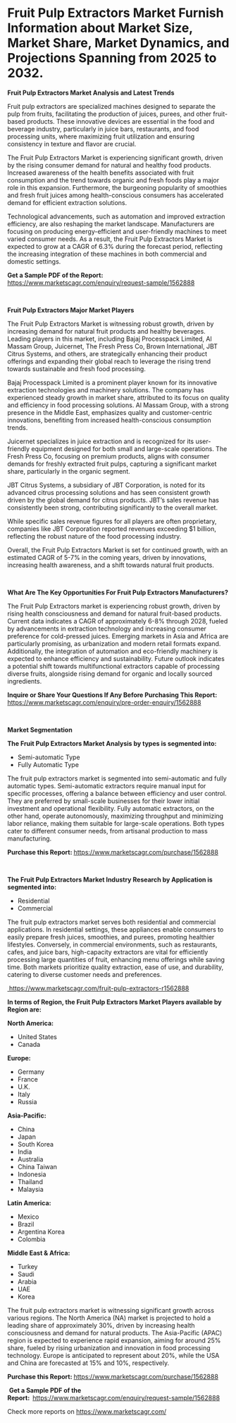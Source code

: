 <p><h1>Fruit Pulp Extractors Market Furnish Information about Market Size, Market Share, Market Dynamics, and Projections Spanning from 2025 to 2032.</h1></p><p><strong>Fruit Pulp Extractors Market Analysis and Latest Trends</strong></p>
<p><p>Fruit pulp extractors are specialized machines designed to separate the pulp from fruits, facilitating the production of juices, purees, and other fruit-based products. These innovative devices are essential in the food and beverage industry, particularly in juice bars, restaurants, and food processing units, where maximizing fruit utilization and ensuring consistency in texture and flavor are crucial.</p><p>The Fruit Pulp Extractors Market is experiencing significant growth, driven by the rising consumer demand for natural and healthy food products. Increased awareness of the health benefits associated with fruit consumption and the trend towards organic and fresh foods play a major role in this expansion. Furthermore, the burgeoning popularity of smoothies and fresh fruit juices among health-conscious consumers has accelerated demand for efficient extraction solutions. </p><p>Technological advancements, such as automation and improved extraction efficiency, are also reshaping the market landscape. Manufacturers are focusing on producing energy-efficient and user-friendly machines to meet varied consumer needs. As a result, the Fruit Pulp Extractors Market is expected to grow at a CAGR of 6.3% during the forecast period, reflecting the increasing integration of these machines in both commercial and domestic settings.</p></p>
<p><strong>Get a Sample PDF of the Report:&nbsp;</strong> <a href="https://www.marketscagr.com/enquiry/request-sample/1562888?utm_campaign=2471&utm_medium=2&utm_source=Github&utm_content=ia&utm_term=11042025&utm_id=fruit-pulp-extractors">https://www.marketscagr.com/enquiry/request-sample/1562888</a></p>
<p>&nbsp;</p>
<p><strong>Fruit Pulp Extractors Major Market Players</strong></p>
<p><p>The Fruit Pulp Extractors Market is witnessing robust growth, driven by increasing demand for natural fruit products and healthy beverages. Leading players in this market, including Bajaj Processpack Limited, Al Massam Group, Juicernet, The Fresh Press Co, Brown International, JBT Citrus Systems, and others, are strategically enhancing their product offerings and expanding their global reach to leverage the rising trend towards sustainable and fresh food processing.</p><p>Bajaj Processpack Limited is a prominent player known for its innovative extraction technologies and machinery solutions. The company has experienced steady growth in market share, attributed to its focus on quality and efficiency in food processing solutions. Al Massam Group, with a strong presence in the Middle East, emphasizes quality and customer-centric innovations, benefiting from increased health-conscious consumption trends.</p><p>Juicernet specializes in juice extraction and is recognized for its user-friendly equipment designed for both small and large-scale operations. The Fresh Press Co, focusing on premium products, aligns with consumer demands for freshly extracted fruit pulps, capturing a significant market share, particularly in the organic segment.</p><p>JBT Citrus Systems, a subsidiary of JBT Corporation, is noted for its advanced citrus processing solutions and has seen consistent growth driven by the global demand for citrus products. JBT’s sales revenue has consistently been strong, contributing significantly to the overall market.</p><p>While specific sales revenue figures for all players are often proprietary, companies like JBT Corporation reported revenues exceeding $1 billion, reflecting the robust nature of the food processing industry. </p><p>Overall, the Fruit Pulp Extractors Market is set for continued growth, with an estimated CAGR of 5-7% in the coming years, driven by innovations, increasing health awareness, and a shift towards natural fruit products.</p></p>
<p>&nbsp;</p>
<p><strong>What Are The Key Opportunities For Fruit Pulp Extractors Manufacturers?</strong></p>
<p><p>The Fruit Pulp Extractors market is experiencing robust growth, driven by rising health consciousness and demand for natural fruit-based products. Current data indicates a CAGR of approximately 6-8% through 2028, fueled by advancements in extraction technology and increasing consumer preference for cold-pressed juices. Emerging markets in Asia and Africa are particularly promising, as urbanization and modern retail formats expand. Additionally, the integration of automation and eco-friendly machinery is expected to enhance efficiency and sustainability. Future outlook indicates a potential shift towards multifunctional extractors capable of processing diverse fruits, alongside rising demand for organic and locally sourced ingredients.</p></p>
<p><strong>Inquire or Share Your Questions If Any Before Purchasing This Report:</strong> <a href="https://www.marketscagr.com/enquiry/pre-order-enquiry/1562888?utm_campaign=2471&utm_medium=2&utm_source=Github&utm_content=ia&utm_term=11042025&utm_id=fruit-pulp-extractors">https://www.marketscagr.com/enquiry/pre-order-enquiry/1562888</a></p>
<p>&nbsp;</p>
<p><strong>Market Segmentation</strong></p>
<p><strong>The Fruit Pulp Extractors Market Analysis by types is segmented into:</strong></p>
<p><ul><li>Semi-automatic Type</li><li>Fully Automatic Type</li></ul></p>
<p><p>The fruit pulp extractors market is segmented into semi-automatic and fully automatic types. Semi-automatic extractors require manual input for specific processes, offering a balance between efficiency and user control. They are preferred by small-scale businesses for their lower initial investment and operational flexibility. Fully automatic extractors, on the other hand, operate autonomously, maximizing throughput and minimizing labor reliance, making them suitable for large-scale operations. Both types cater to different consumer needs, from artisanal production to mass manufacturing.</p></p>
<p><strong>Purchase this Report:&nbsp;</strong><a href="https://www.marketscagr.com/purchase/1562888?utm_campaign=2471&utm_medium=2&utm_source=Github&utm_content=ia&utm_term=11042025&utm_id=fruit-pulp-extractors">https://www.marketscagr.com/purchase/1562888</a></p>
<p>&nbsp;</p>
<p><strong>The Fruit Pulp Extractors Market Industry Research by Application is segmented into:</strong></p>
<p><ul><li>Residential</li><li>Commercial</li></ul></p>
<p><p>The fruit pulp extractors market serves both residential and commercial applications. In residential settings, these appliances enable consumers to easily prepare fresh juices, smoothies, and purees, promoting healthier lifestyles. Conversely, in commercial environments, such as restaurants, cafes, and juice bars, high-capacity extractors are vital for efficiently processing large quantities of fruit, enhancing menu offerings while saving time. Both markets prioritize quality extraction, ease of use, and durability, catering to diverse customer needs and preferences.</p></p>
<p><a href="https://www.marketscagr.com/fruit-pulp-extractors-r1562888?utm_campaign=2471&utm_medium=2&utm_source=Github&utm_content=ia&utm_term=11042025&utm_id=fruit-pulp-extractors">&nbsp;https://www.marketscagr.com/fruit-pulp-extractors-r1562888</a></p>
<p><strong>In terms of Region, the Fruit Pulp Extractors Market Players available by Region are:</strong></p>
<p>
    <p> <strong> North America: </strong>
        <ul>
            <li>United States</li>
            <li>Canada</li>
        </ul>
        </p> 
    <p> <strong> Europe: </strong>
        <ul>
            <li>Germany</li>
            <li>France</li>
            <li>U.K.</li>
            <li>Italy</li>
            <li>Russia</li>
        </ul>
        </p> 
    <p> <strong> Asia-Pacific: </strong>
        <ul>
            <li>China</li>
            <li>Japan</li>
            <li>South Korea</li>
            <li>India</li>
            <li>Australia</li>
            <li>China Taiwan</li>
            <li>Indonesia</li>
            <li>Thailand</li>
            <li>Malaysia</li>
        </ul>
        </p> 
    <p> <strong> Latin America: </strong>
        <ul>
            <li>Mexico</li>
            <li>Brazil</li>
            <li>Argentina Korea</li>
            <li>Colombia</li>
        </ul>
        </p> 
    <p> <strong> Middle East & Africa: </strong>
        <ul>
            <li>Turkey</li>
            <li>Saudi</li>
            <li>Arabia</li>
            <li>UAE</li>
            <li>Korea</li>
        </ul>
    </p>
    </p>
<p><p>The fruit pulp extractors market is witnessing significant growth across various regions. The North America (NA) market is projected to hold a leading share of approximately 30%, driven by increasing health consciousness and demand for natural products. The Asia-Pacific (APAC) region is expected to experience rapid expansion, aiming for around 25% share, fueled by rising urbanization and innovation in food processing technology. Europe is anticipated to represent about 20%, while the USA and China are forecasted at 15% and 10%, respectively.</p></p>
<p><strong>Purchase this Report: </strong><a href="https://www.marketscagr.com/purchase/1562888?utm_campaign=2471&utm_medium=2&utm_source=Github&utm_content=ia&utm_term=11042025&utm_id=fruit-pulp-extractors">https://www.marketscagr.com/purchase/1562888</a></p>
<p>&nbsp;<strong>Get a Sample PDF of the Report:&nbsp;&nbsp;</strong><a href="https://www.marketscagr.com/enquiry/request-sample/1562888?utm_campaign=2471&utm_medium=2&utm_source=Github&utm_content=ia&utm_term=11042025&utm_id=fruit-pulp-extractors">https://www.marketscagr.com/enquiry/request-sample/1562888</a></p>
<p><strong></strong></p>
<p>Check more reports on <a href="https://www.marketscagr.com/?utm_campaign=2471&utm_medium=2&utm_source=Github&utm_content=ia&utm_term=11042025&utm_id=fruit-pulp-extractors">https://www.marketscagr.com/</a></p>
